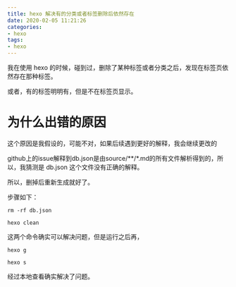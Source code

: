```yaml
---
title: hexo 解决有的分类或者标签删除后依然存在
date: 2020-02-05 11:21:26
categories:
- hexo
tags:
- hexo
---
```

我在使用 hexo 的时候，碰到过，删除了某种标签或者分类之后，发现在标签页依然存在那种标签。

或者，有的标签明明有，但是不在标签页显示。

<!-- more -->

# 为什么出错的原因

这个原因是我假设的，可能不对，如果后续遇到更好的解释，我会继续更改的

github上的issue解释到db.json是由source/**/*.md的所有文件解析得到的，所以，我猜测是 db.json 这个文件没有正确的解释。

所以，删掉后重新生成就好了。

步骤如下：

	rm -rf db.json

	hexo clean

这两个命令确实可以解决问题，但是运行之后再，

	hexo g

	hexo s

经过本地查看确实解决了问题。